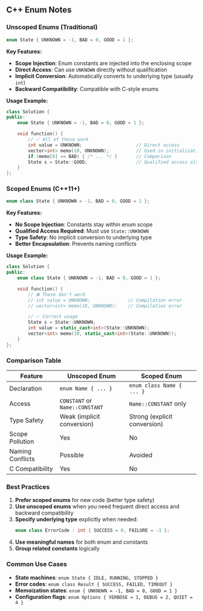 ## C++ Enum Notes

### Unscoped Enums (Traditional)

```cpp
enum State { UNKNOWN = -1, BAD = 0, GOOD = 1 };
```

**Key Features:**

- **Scope Injection**: Enum constants are injected into the enclosing scope
- **Direct Access**: Can use `UNKNOWN` directly without qualification
- **Implicit Conversion**: Automatically converts to underlying type (usually `int`)
- **Backward Compatibility**: Compatible with C-style enums

**Usage Example:**

```cpp
class Solution {
public:
    enum State { UNKNOWN = -1, BAD = 0, GOOD = 1 };

    void function() {
        // ✅ All of these work
        int value = UNKNOWN;                    // Direct access
        vector<int> memo(10, UNKNOWN);          // Used in initialization
        if (memo[0] == BAD) { /* ... */ }       // Comparison
        State s = State::GOOD;                  // Qualified access also works
    }
};
```

### Scoped Enums (C++11+)

```cpp
enum class State { UNKNOWN = -1, BAD = 0, GOOD = 1 };
```

**Key Features:**

- **No Scope Injection**: Constants stay within enum scope
- **Qualified Access Required**: Must use `State::UNKNOWN`
- **Type Safety**: No implicit conversion to underlying type
- **Better Encapsulation**: Prevents naming conflicts

**Usage Example:**

```cpp
class Solution {
public:
    enum class State { UNKNOWN = -1, BAD = 0, GOOD = 1 };

    void function() {
        // ❌ These don't work
        // int value = UNKNOWN;              // Compilation error
        // vector<int> memo(10, UNKNOWN);    // Compilation error

        // ✅ Correct usage
        State s = State::UNKNOWN;
        int value = static_cast<int>(State::UNKNOWN);
        vector<int> memo(10, static_cast<int>(State::UNKNOWN));
    }
};
```

### Comparison Table

| Feature          | Unscoped Enum                  | Scoped Enum                  |
| ---------------- | ------------------------------ | ---------------------------- |
| Declaration      | `enum Name { ... }`            | `enum class Name { ... }`    |
| Access           | `CONSTANT` or `Name::CONSTANT` | `Name::CONSTANT` only        |
| Type Safety      | Weak (implicit conversion)     | Strong (explicit conversion) |
| Scope Pollution  | Yes                            | No                           |
| Naming Conflicts | Possible                       | Avoided                      |
| C Compatibility  | Yes                            | No                           |

### Best Practices

1. **Prefer scoped enums** for new code (better type safety)
2. **Use unscoped enums** when you need frequent direct access and backward compatibility
3. **Specify underlying type** explicitly when needed:
   ```cpp
   enum class ErrorCode : int { SUCCESS = 0, FAILURE = -1 };
   ```
4. **Use meaningful names** for both enum and constants
5. **Group related constants** logically

### Common Use Cases

- **State machines**: `enum State { IDLE, RUNNING, STOPPED }`
- **Error codes**: `enum class Result { SUCCESS, FAILED, TIMEOUT }`
- **Memoization states**: `enum { UNKNOWN = -1, BAD = 0, GOOD = 1 }`
- **Configuration flags**: `enum Options { VERBOSE = 1, DEBUG = 2, QUIET = 4 }`
